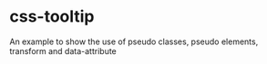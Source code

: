 # css-tooltip
An example to show the use of pseudo classes, pseudo elements, transform and data-attribute
